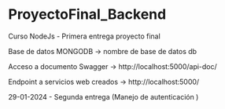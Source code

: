 # ProyectoFinal_Backend
Curso NodeJs - Primera entrega proyecto final

Base de datos MONGODB -> nombre de base de datos db

Acceso a documento Swagger -> http://localhost:5000/api-doc/

Endpoint a servicios web creados -> http://localhost:5000/

29-01-2024 - Segunda entrega (Manejo de autenticación )
